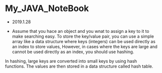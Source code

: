 # My_JAVA_NoteBook

* 2019.1.28
- Assume that you hace an object and you wnat to assign
a key to it to make searching easy. To store the key/value
 pair, you can use a simple array like a data structure 
 where keys (integers) can be used directly as an index
 to store values, However, in cases where the keys are large and
 cannot be used directly as an index, you should use hashing.

 In hashing, large keys are converted into small keys by using hash functions.
The values are then stored in a data structure called hash table.
